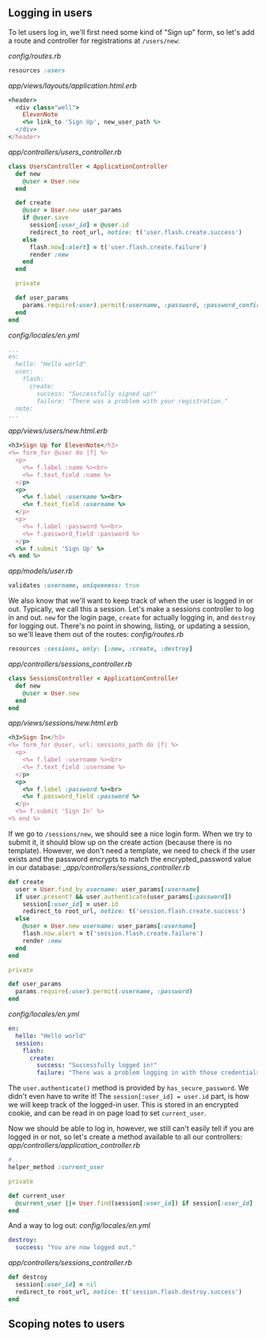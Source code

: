 
## Logging in users

To let users log in, we'll first need some kind of "Sign up" form, so let's add a route and controller for registrations at `/users/new`:

_config/routes.rb_
```ruby
resources :users
```
_app/views/layouts/application.html.erb_
```ruby
<header>
  <div class="well">
    ElevenNote
    <%= link_to 'Sign Up', new_user_path %>
  </div>
</header>
```
_app/controllers/users_controller.rb_
```ruby
class UsersController < ApplicationController
  def new
    @user = User.new
  end

  def create
    @user = User.new user_params
    if @user.save
      session[:user_id] = @user.id
      redirect_to root_url, notice: t('user.flash.create.success')
    else
      flash.now[:alert] = t('user.flash.create.failure')
      render :new
    end
  end

  private

  def user_params
    params.require(:user).permit(:username, :password, :password_confirmation)
  end
end
```
_config/locales/en.yml_
```yaml
...
en:
  hello: "Hello world"
  user:
    flash:
      create:
        success: "Successfully signed up!"
        failure: "There was a problem with your registration."
  note:
...
```
_app/views/users/new.html.erb_
```ruby
<h3>Sign Up for ElevenNote</h3>
<%= form_for @user do |f| %>
  <p>
    <%= f.label :name %><br>
    <%= f.text_field :name %>
  </p>
  <p>
    <%= f.label :username %><br>
    <%= f.text_field :username %>
  </p>
  <p>
    <%= f.label :password %><br>
    <%= f.password_field :password %>
  </p>
  <%= f.submit 'Sign Up' %>
<% end %>
```
_app/models/user.rb_
```ruby
validates :username, uniqueness: true
```

We also know that we'll want to keep track of when the user is logged in or out. Typically, we call this a session. Let's make a sessions controller to log in and out. `new` for the login page, `create` for actually logging in, and `destroy` for logging out.
There's no point in showing, listing, or updating a session, so we'll leave them out of the routes:
_config/routes.rb_
```ruby
resources :sessions, only: [:new, :create, :destroy]
```
_app/controllers/sessions_controller.rb_
```ruby
class SessionsController < ApplicationController
  def new
    @user = User.new
  end
end
```
_app/views/sessions/new.html.erb_
```ruby
<h3>Sign In</h3>
<%= form_for @user, url: sessions_path do |f| %>
  <p>
    <%= f.label :username %><br>
    <%= f.text_field :username %>
  </p>
  <p>
    <%= f.label :password %><br>
    <%= f.password_field :password %>
  </p>
  <%= f.submit 'Sign In' %>
<% end %>
```

If we go to `/sessions/new`, we should see a nice login form.
When we try to submit it, it should blow up on the create action (because there is no template). However, we don't need a template, we need to check if the user exists and the password encrypts to match the encrypted_password value in our database:
__app/controllers/sessions_controller.rb_
```ruby
def create
  user = User.find_by username: user_params[:username]
  if user.present? && user.authenticate(user_params[:password])
    session[:user_id] = user.id
    redirect_to root_url, notice: t('session.flash.create.success')
  else
    @user = User.new username: user_params[:username]
    flash.now.alert = t('session.flash.create.failure')
    render :new
  end
end

private

def user_params
  params.require(:user).permit(:username, :password)
end
```
_config/locales/en.yml_
```yaml
en:
  hello: "Hello world"
  session:
    flash:
      create:
        success: "Successfully logged in!"
        failure: "There was a problem logging in with those credentials."
```

The `user.authenticate()` method is provided by `has_secure_password`. We didn't even have to write it!
The `session[:user_id] = user.id` part, is how we will keep track of the logged-in user. This is stored in an encrypted cookie, and can be read in on page load to set `current_user`.

Now we should be able to log in, however, we still can't easily tell if you are logged in or not, so let's create a method available to all our controllers:
_app/controllers/application_controller.rb_
```ruby
#...
helper_method :current_user

private

def current_user
  @current_user ||= User.find(session[:user_id]) if session[:user_id]
end
```

And a way to log out:
_config/locales/en.yml_
```yaml
destroy:
  success: "You are now logged out."
```
_app/controllers/sessions_controller.rb_
```ruby
def destroy
  session[:user_id] = nil
  redirect_to root_url, notice: t('session.flash.destroy.success')
end
```

## Scoping notes to users




